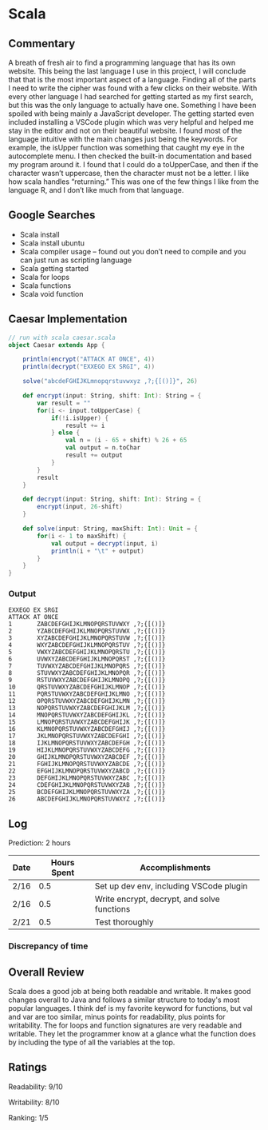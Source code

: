 # Scala

## Commentary

A breath of fresh air to find a programming language that has its own website. This being the last language I use in this project, I will conclude that that is the most important aspect of a language. Finding all of the parts I need to write the cipher was found with a few clicks on their website. With every other language I had searched for getting started as my first search, but this was the only language to actually have one. Something I have been spoiled with being mainly a JavaScript developer. The getting started even included installing a VSCode plugin which was very helpful and helped me stay in the editor and not on their beautiful website. I found most of the language intuitive with the main changes just being the keywords. For example, the isUpper function was something that caught my eye in the autocomplete menu. I then checked the built-in documentation and based my program around it. I found that I could do a toUpperCase, and then if the character wasn’t uppercase, then the character must not be a letter. I like how scala handles “returning.” This was one of the few things I like from the language R, and I don’t like much from that language.

## Google Searches

- Scala install
- Scala install ubuntu
- Scala compiler usage – found out you don’t need to compile and you can just run as scripting language
- Scala getting started
- Scala for loops
- Scala functions
- Scala void function

## Caesar Implementation

```scala
// run with scala caesar.scala
object Caesar extends App {

    println(encrypt("ATTACK AT ONCE", 4))
    println(decrypt("EXXEGO EX SRGI", 4))

    solve("abcdeFGHIJKLmnopqrstuvwxyz ,?;{[()]}", 26)

    def encrypt(input: String, shift: Int): String = {
        var result = ""
        for(i <- input.toUpperCase) {
            if(!i.isUpper) {
                result += i
            } else {
                val n = (i - 65 + shift) % 26 + 65
                val output = n.toChar
                result += output
            }
        }
        result
    }

    def decrypt(input: String, shift: Int): String = {
        encrypt(input, 26-shift)
    }

    def solve(input: String, maxShift: Int): Unit = {
        for(i <- 1 to maxShift) {
            val output = decrypt(input, i)
            println(i + "\t" + output)
        }
    }
}

```

### Output

```
EXXEGO EX SRGI
ATTACK AT ONCE
1       ZABCDEFGHIJKLMNOPQRSTUVWXY ,?;{[()]}
2       YZABCDEFGHIJKLMNOPQRSTUVWX ,?;{[()]}
3       XYZABCDEFGHIJKLMNOPQRSTUVW ,?;{[()]}
4       WXYZABCDEFGHIJKLMNOPQRSTUV ,?;{[()]}
5       VWXYZABCDEFGHIJKLMNOPQRSTU ,?;{[()]}
6       UVWXYZABCDEFGHIJKLMNOPQRST ,?;{[()]}
7       TUVWXYZABCDEFGHIJKLMNOPQRS ,?;{[()]}
8       STUVWXYZABCDEFGHIJKLMNOPQR ,?;{[()]}
9       RSTUVWXYZABCDEFGHIJKLMNOPQ ,?;{[()]}
10      QRSTUVWXYZABCDEFGHIJKLMNOP ,?;{[()]}
11      PQRSTUVWXYZABCDEFGHIJKLMNO ,?;{[()]}
12      OPQRSTUVWXYZABCDEFGHIJKLMN ,?;{[()]}
13      NOPQRSTUVWXYZABCDEFGHIJKLM ,?;{[()]}
14      MNOPQRSTUVWXYZABCDEFGHIJKL ,?;{[()]}
15      LMNOPQRSTUVWXYZABCDEFGHIJK ,?;{[()]}
16      KLMNOPQRSTUVWXYZABCDEFGHIJ ,?;{[()]}
17      JKLMNOPQRSTUVWXYZABCDEFGHI ,?;{[()]}
18      IJKLMNOPQRSTUVWXYZABCDEFGH ,?;{[()]}
19      HIJKLMNOPQRSTUVWXYZABCDEFG ,?;{[()]}
20      GHIJKLMNOPQRSTUVWXYZABCDEF ,?;{[()]}
21      FGHIJKLMNOPQRSTUVWXYZABCDE ,?;{[()]}
22      EFGHIJKLMNOPQRSTUVWXYZABCD ,?;{[()]}
23      DEFGHIJKLMNOPQRSTUVWXYZABC ,?;{[()]}
24      CDEFGHIJKLMNOPQRSTUVWXYZAB ,?;{[()]}
25      BCDEFGHIJKLMNOPQRSTUVWXYZA ,?;{[()]}
26      ABCDEFGHIJKLMNOPQRSTUVWXYZ ,?;{[()]}
```

## Log

Prediction: 2 hours

| Date | Hours Spent | Accomplishments                             |
| ---- | ----------- | ------------------------------------------- |
| 2/16 | 0.5         | Set up dev env, including VSCode plugin     |
| 2/16 | 0.5         | Write encrypt, decrypt, and solve functions |
| 2/21 | 0.5         | Test thoroughly                             |

### Discrepancy of time

## Overall Review

Scala does a good job at being both readable and writable. It makes good changes overall to Java and follows a similar structure to today's most popular languages. I think def is my favorite keyword for functions, but val and var are too similar, minus points for readability, plus points for writability. The for loops and function signatures are very readable and writable. They let the programmer know at a glance what the function does by including the type of all the variables at the top.

## Ratings

Readability: 9/10

Writability: 8/10

Ranking: 1/5
